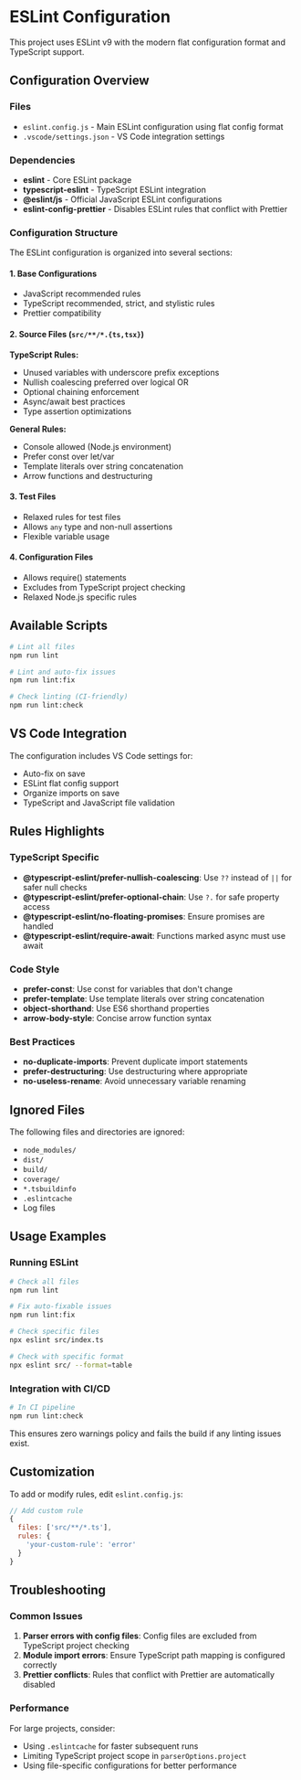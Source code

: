 # ESLint Configuration

This project uses ESLint v9 with the modern flat configuration format and TypeScript support.

## Configuration Overview

### Files

- `eslint.config.js` - Main ESLint configuration using flat config format
- `.vscode/settings.json` - VS Code integration settings

### Dependencies

- **eslint** - Core ESLint package
- **typescript-eslint** - TypeScript ESLint integration
- **@eslint/js** - Official JavaScript ESLint configurations
- **eslint-config-prettier** - Disables ESLint rules that conflict with Prettier

### Configuration Structure

The ESLint configuration is organized into several sections:

#### 1. Base Configurations

- JavaScript recommended rules
- TypeScript recommended, strict, and stylistic rules
- Prettier compatibility

#### 2. Source Files (`src/**/*.{ts,tsx}`)

**TypeScript Rules:**

- Unused variables with underscore prefix exceptions
- Nullish coalescing preferred over logical OR
- Optional chaining enforcement
- Async/await best practices
- Type assertion optimizations

**General Rules:**

- Console allowed (Node.js environment)
- Prefer const over let/var
- Template literals over string concatenation
- Arrow functions and destructuring

#### 3. Test Files

- Relaxed rules for test files
- Allows `any` type and non-null assertions
- Flexible variable usage

#### 4. Configuration Files

- Allows require() statements
- Excludes from TypeScript project checking
- Relaxed Node.js specific rules

## Available Scripts

```bash
# Lint all files
npm run lint

# Lint and auto-fix issues
npm run lint:fix

# Check linting (CI-friendly)
npm run lint:check
```

## VS Code Integration

The configuration includes VS Code settings for:

- Auto-fix on save
- ESLint flat config support
- Organize imports on save
- TypeScript and JavaScript file validation

## Rules Highlights

### TypeScript Specific

- **@typescript-eslint/prefer-nullish-coalescing**: Use `??` instead of `||` for safer null checks
- **@typescript-eslint/prefer-optional-chain**: Use `?.` for safe property access
- **@typescript-eslint/no-floating-promises**: Ensure promises are handled
- **@typescript-eslint/require-await**: Functions marked async must use await

### Code Style

- **prefer-const**: Use const for variables that don't change
- **prefer-template**: Use template literals over string concatenation
- **object-shorthand**: Use ES6 shorthand properties
- **arrow-body-style**: Concise arrow function syntax

### Best Practices

- **no-duplicate-imports**: Prevent duplicate import statements
- **prefer-destructuring**: Use destructuring where appropriate
- **no-useless-rename**: Avoid unnecessary variable renaming

## Ignored Files

The following files and directories are ignored:

- `node_modules/`
- `dist/`
- `build/`
- `coverage/`
- `*.tsbuildinfo`
- `.eslintcache`
- Log files

## Usage Examples

### Running ESLint

```bash
# Check all files
npm run lint

# Fix auto-fixable issues
npm run lint:fix

# Check specific files
npx eslint src/index.ts

# Check with specific format
npx eslint src/ --format=table
```

### Integration with CI/CD

```bash
# In CI pipeline
npm run lint:check
```

This ensures zero warnings policy and fails the build if any linting issues exist.

## Customization

To add or modify rules, edit `eslint.config.js`:

```javascript
// Add custom rule
{
  files: ['src/**/*.ts'],
  rules: {
    'your-custom-rule': 'error'
  }
}
```

## Troubleshooting

### Common Issues

1. **Parser errors with config files**: Config files are excluded from TypeScript project checking
2. **Module import errors**: Ensure TypeScript path mapping is configured correctly
3. **Prettier conflicts**: Rules that conflict with Prettier are automatically disabled

### Performance

For large projects, consider:

- Using `.eslintcache` for faster subsequent runs
- Limiting TypeScript project scope in `parserOptions.project`
- Using file-specific configurations for better performance
